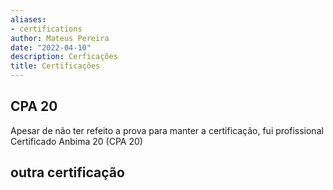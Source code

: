 ```yaml
---
aliases:
- certifications
author: Mateus Pereira
date: "2022-04-10"
description: Cerficações
title: Certificações
---
```


## CPA 20
Apesar de não ter refeito a prova para manter a certificação, fui profissional Certificado Anbima 20 (CPA 20)

## outra certificação
